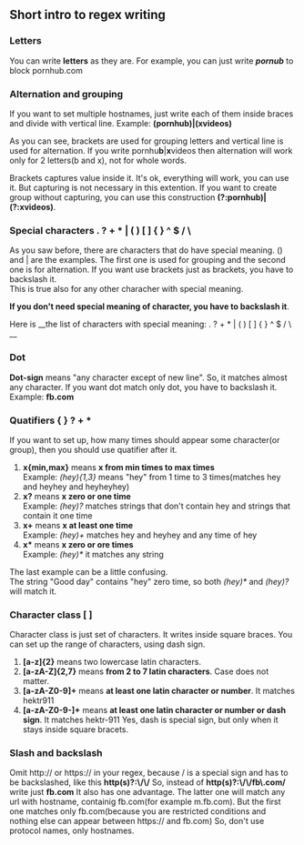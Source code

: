 ## Short intro to regex writing
### Letters
You can write **letters** as they are. For example, you can just write _**pornub**_ to block pornhub.com

### Alternation and grouping
If you want to set multiple hostnames, just write each of them inside braces and divide with vertical line.
Example: __(pornhub)|(xvideos)__

As you can see, brackets are used for grouping letters and vertical line is used for alternation. If you write pornhu**b**|**x**videos then alternation will work only for 2 letters(b and x), not for whole words.

Brackets captures value inside it. It's ok, everything will work, you can use it. But capturing is not necessary in this extention. If you want to create group without capturing, you can use this construction __(?:pornhub)|(?:xvideos)__. 

### Special characters . ? + * | ( ) [ ] { } ^ $ / \ 
As you saw before, there are characters that do have special meaning. () and | are the examples.
The first one is used for grouping and the second one is for alternation. If you want use brackets just as brackets, you have to backslash it.  
This is true also for any other characher with special meaning. 

__If you don't need special meaning of character, you have to backslash it__.

Here is __the list of characters with special meaning: . ? + * | ( ) [ ] { } ^ $ / \ __ 

### Dot
**Dot-sign** means "any character except of new line". So, it matches almost any character. If you want dot match only dot, you have to backslash it. Example: __fb\.com__

### Quatifiers { } ? + * 
If you want to set up, how many times should appear some character(or group), then you should use quatifier after it.
1. __x{min,max}__ means __x from min times to max times__  
Example: _(hey){1,3}_ means "hey" from 1 time to 3 times(matches hey and heyhey and heyheyhey)
2. __x?__ means __x zero or one time__  
Example: _(hey)?_  matches strings that don't contain hey and strings that contain it one time
3. __x+__ means __x at least one time__  
Example: _(hey)+_ matches hey and heyhey and any time of hey
4. __x*__ means __x zero or ore times__  
Example: _(hey)*_ it matches any string

The last example can be a little confusing.  
The string "Good day" contains "hey" zero time, so both _(hey)*_ and _(hey)?_ will match it.


### Character class [ ]
Character class is just set of characters. It writes inside square braces. You can set up the range of characters, using dash sign.
1. __[a-z]{2}__ means two lowercase latin characters.
2. __[a-zA-Z]{2,7}__ means __from 2 to 7 latin characters__. Case does not matter.
3. __[a-zA-Z0-9]+__ means __at least one latin character or number__. It matches hektr911
4. __[a-zA-Z0-9\-]+__ means __at least one latin character or number or dash sign__. It matches hektr-911
Yes, dash is special sign, but only when it stays inside square bracets.

### Slash and backslash
Omit http:// or https:// in your regex, because / is a special sign and has to be backslashed, like this __http(s)?:\\/\\/__
So, instead of __http(s)?:\\/\\/fb\\.com\/__ write just __fb\.com__
It also has one advantage. The latter one will match any url with hostname, containig fb.com(for example m.fb.com). 
But the first one matches only fb.com(because you are restricted conditions and nothing else can appear between https:// and fb.com) 
So, don't use protocol names, only hostnames.
